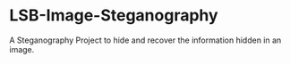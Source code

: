 # LSB-Image-Steganography
A Steganography Project to hide and recover the information hidden in an image.
